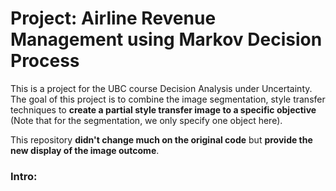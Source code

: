 # Project: Airline Revenue Management using Markov Decision Process

This is a project for the UBC course Decision Analysis under Uncertainty. The goal of this project is to combine the image segmentation, style transfer techniques to **create a partial style transfer image to a specific objective** (Note that for the segmentation, we only specify one object here).

This repository **didn't change much on the original code** but **provide the new display of the image outcome**.

### Intro: